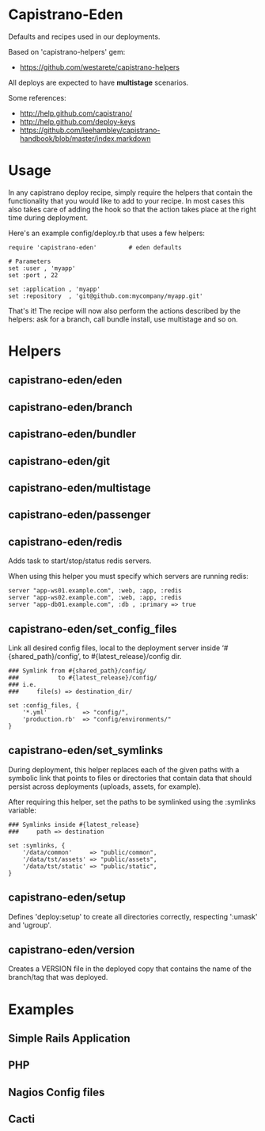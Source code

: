 # Capistrano-Eden

Defaults and recipes used in our deployments.

Based on 'capistrano-helpers' gem:

   * https://github.com/westarete/capistrano-helpers

All deploys are expected to have **multistage** scenarios.

Some references:

   * http://help.github.com/capistrano/
   * http://help.github.com/deploy-keys
   * https://github.com/leehambley/capistrano-handbook/blob/master/index.markdown

# Usage

In any capistrano deploy recipe, simply require the helpers that contain the
functionality that you would like to add to your recipe. In most cases this
also takes care of adding the hook so that the action takes place at the right
time during deployment.

Here's an example config/deploy.rb that uses a few helpers:

    require 'capistrano-eden'         # eden defaults

    # Parameters
    set :user , 'myapp'
    set :port , 22

    set :application , 'myapp'
    set :repository  , 'git@github.com:mycompany/myapp.git'

That's it! The recipe will now also perform the actions described by the
helpers: ask for a branch, call bundle install, use multistage and so on.


# Helpers

## capistrano-eden/eden
## capistrano-eden/branch
## capistrano-eden/bundler
## capistrano-eden/git
## capistrano-eden/multistage
## capistrano-eden/passenger
## capistrano-eden/redis

Adds task to start/stop/status redis servers.

When using this helper you must specify which servers are running redis:

    server "app-ws01.example.com", :web, :app, :redis
    server "app-ws02.example.com", :web, :app, :redis
    server "app-db01.example.com", :db , :primary => true


## capistrano-eden/set_config_files

Link all desired config files, local to the deployment server inside ‘#{shared_path}/config’, to #{latest_release}/config dir.

    ### Symlink from #{shared_path}/config/
    ###           to #{latest_release}/config/
    ### i.e.
    ###     file(s) => destination_dir/

    set :config_files, {
        '*.yml'          => "config/",
        'production.rb'  => "config/environments/"
    }


## capistrano-eden/set_symlinks

During deployment, this helper replaces each of the given paths with a
symbolic link that points to files or directories that contain data
that should persist across deployments (uploads, assets, for example).

After requiring this helper, set the paths to be symlinked using the
:symlinks variable:

    ### Symlinks inside #{latest_release}
    ###     path => destination

    set :symlinks, {
        '/data/common'     => "public/common",
        '/data/tst/assets' => "public/assets",
        '/data/tst/static' => "public/static",
    }


## capistrano-eden/setup

Defines 'deploy:setup' to create all directories correctly, respecting
':umask' and 'ugroup'.


## capistrano-eden/version

Creates a VERSION file in the deployed copy that contains the name of the
branch/tag that was deployed.


# Examples


## Simple Rails Application
## PHP
## Nagios Config files
## Cacti



